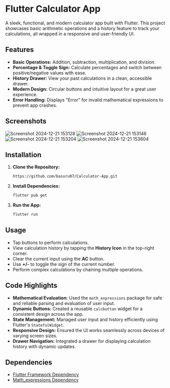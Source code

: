 # Flutter Calculator App

A sleek, functional, and modern calculator app built with Flutter. This project showcases basic arithmetic operations and a history feature to track your calculations, all wrapped in a responsive and user-friendly UI.

## Features

- **Basic Operations:** Addition, subtraction, multiplication, and division.
- **Percentage & Toggle Sign:** Calculate percentages and switch between positive/negative values with ease.
- **History Drawer:** View your past calculations in a clean, accessible drawer.
- **Modern Design:** Circular buttons and intuitive layout for a great user experience.
- **Error Handling:** Displays "Error" for invalid mathematical expressions to prevent app crashes.

## Screenshots
![Screenshot 2024-12-21 153128](https://github.com/user-attachments/assets/0aa475fc-1931-4864-8cfb-f23b5780bcf5)
![Screenshot 2024-12-21 153146](https://github.com/user-attachments/assets/268b39f3-03fb-43c1-9254-468e9c34d122)
![Screenshot 2024-12-21 153204](https://github.com/user-attachments/assets/02d0896d-1e63-4fd6-ab1d-103477c9e1b7)
![Screenshot 2024-12-21 153604](https://github.com/user-attachments/assets/32e27163-9e36-4b47-9a02-b2009820fdae)


## Installation

1. **Clone the Repository:**
   ```bash
   https://github.com/basuru07/Calculator-App.git
   ```

2. **Install Dependencies:**
   ```bash
   flutter pub get
   ```

3. **Run the App:**
   ```bash
   flutter run
   ```

## Usage

- Tap buttons to perform calculations.
- View calculation history by tapping the **History Icon** in the top-right corner.
- Clear the current input using the **AC** button.
- Use **+/-** to toggle the sign of the current number.
- Perform complex calculations by chaining multiple operations.

## Code Highlights

- **Mathematical Evaluation:** Used the `math_expressions` package for safe and reliable parsing and evaluation of user input.
- **Dynamic Buttons:** Created a reusable `calcbutton` widget for a consistent design across the app.
- **State Management:** Managed user input and history efficiently using Flutter's `StatefulWidget`.
- **Responsive Design:** Ensured the UI works seamlessly across devices of varying screen sizes.
- **Drawer Navigation:** Integrated a drawer for displaying calculation history with dynamic updates.

## Dependencies

- [Flutter Framework Dependency](https://flutter.dev/)
- [Math_expressions Dependency](https://pub.dev/packages/math_expressions)

